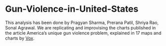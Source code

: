 # Gun-Violence-in-United-States

This analysis has been done by Pragyan Sharma, Prerana Patil, Shriya Rao, Sonal Agrawal. We are replicating and improvising the charts published in the article America’s unique gun violence problem, explained in 17 maps and charts by [Vox](https://www.vox.com/policy-and-politics/2017/10/2/16399418/us-gun-violence-statistics-maps-charts).
